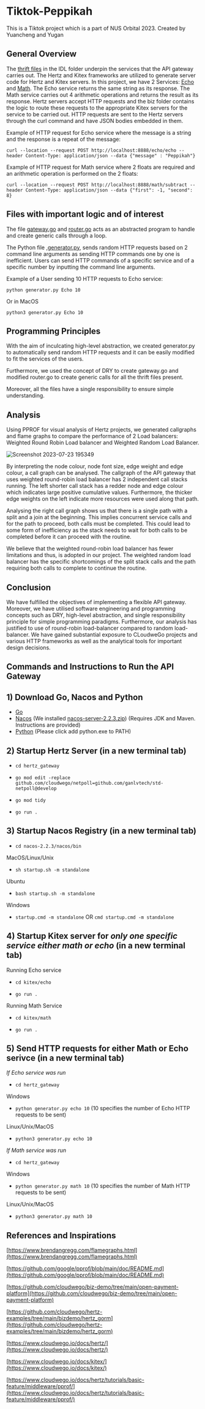 # Tiktok-Peppikah
This is a Tiktok project which is a part of NUS Orbital 2023. Created by Yuancheng and Yugan 


## General Overview
The [thrift files](idl/) in the IDL folder underpin the services that the API gateway carries out. The Hertz and Kitex frameworks are utilized to generate server code for Hertz and Kitex servers. In this project, we have 2 Services: [Echo](idl/echo.thrift) and [Math](idl/math.thrift). The Echo service returns the same string as its response. The Math service carries out 4 arithmetic operations and returns the result as its response.
Hertz servers accept HTTP requests and the biz folder contains the logic to route these requests to the appropriate Kitex servers for the service to be carried out. HTTP requests are sent to the Hertz servers through the curl command and have JSON bodies embedded in them. 

Example of HTTP request for Echo service where the message is a string and the response is a repeat of the message:

`curl --location --request POST http://localhost:8888/echo/echo --header Content-Type: application/json --data {"message" : "Peppikah"}`


Example of HTTP request for Math service where 2 floats are required and an arithmetic operation is performed on the 2 floats:

`curl --location --request POST http://localhost:8888/math/subtract --header Content-Type: application/json --data {"first": -1, "second": 8}`

## Files with important logic and of interest

The file [gateway.go](biz/gateway/gateway.go) and [router.go](hertz_gateway/router.go) acts as an abstracted program to handle and create generic calls through a loop.


The Python file ,[generator.py](hertz_gateway/generator.py), sends random HTTP requests based on 2 command line arguments as sending HTTP commands one by one is inefficient. 
Users can send HTTP commands of a specific service and of a specific number by inputting the command line arguments.

Example of a User sending 10 HTTP requests to Echo service:

`python generator.py Echo 10`

Or in MacOS

`python3 generator.py Echo 10`

## Programming Principles 
With the aim of inculcating high-level abstraction, we created generator.py to automatically send random HTTP requests and it can be easily modified to fit the services of the users. 

Furthermore, we used the concept of DRY to create gateway.go and modified router.go to create generic calls for all the thrift files present.

Moreover, all the files have a single responsibility to ensure simple understanding.


## Analysis
Using PPROF for visual analysis of Hertz projects, we generated callgraphs and flame graphs to compare the performance of 2 Load balancers: Weighted Round Robin Load balancer and Weighted Random Load Balancer.

![Screenshot 2023-07-23 195349](https://github.com/yugan01/Tiktok-Peppikah/assets/122327042/240f40a1-56d4-4ccd-bd90-4a8604a3f25c)

By interpreting the node colour, node font size, edge weight and edge colour, a call graph can be analysed. The callgraph of the API gateway that uses weighted round-robin load balancer has 2 independent call stacks running. The left shorter call stack has a redder node and edge colour which indicates large positive cumulative values. Furthermore, the thicker edge weights on the left indicate more resources were used along that path. 

Analysing the right call graph shows us that there is a single path with a split and a join at the beginning. This implies concurrent service calls and for the path to proceed, both calls must be completed. This could lead to some form of inefficiency as the stack needs to wait for both calls to be completed before it can proceed with the routine.

We believe that the weighted round-robin load balancer has fewer limitations and thus, is adopted in our project. The weighted random load balancer has the specific shortcomings of the split stack calls and the path requiring both calls to complete to continue the routine. 


## Conclusion
We have fulfilled the objectives of implementing a flexible API gateway. Moreover, we have utilised software engineering and programming concepts such as DRY, high-level abstraction, and single responsibility principle for simple programming paradigms. Furthermore, our analysis has justified to use of round-robin load-balancer compared to random load-balancer. We have gained substantial exposure to CLoudweGo projects and various HTTP frameworks as well as the analytical tools for important design decisions. 



## Commands and Instructions to Run the API Gateway

## 1) Download Go, Nacos and Python

- [Go](https://go.dev/dl/)
- [Nacos](https://nacos.io/en-us/docs/quick-start.html) (We installed [nacos-server-2.2.3.zip](https://github.com/alibaba/nacos/releases/download/2.2.3/nacos-server-2.2.3.zip)) 
(Requires JDK and Maven. Instructions are provided)
- [Python](https://www.python.org/ftp/python/3.11.4/python-3.11.4-amd64.exe) (Please click add python.exe to PATH)

## 2) Startup Hertz Server (in a new terminal tab)

- `cd hertz_gateway`

- `go mod edit -replace github.com/cloudwego/netpoll=github.com/ganlvtech/std-netpoll@develop`

- `go mod tidy`

- `go run .`



## 3) Startup Nacos Registry (in a new terminal tab)

- `cd nacos-2.2.3/nacos/bin`

MacOS/Linux/Unix
- `sh startup.sh -m standalone`

Ubuntu
- `bash startup.sh -m standalone`

Windows
- `startup.cmd -m standalone` OR `cmd startup.cmd -m standalone`

## 4) Startup Kitex server for *only one specific service either math or echo* (in a new terminal tab)

Running Echo service
- `cd kitex/echo`

- `go run .`


Running Math Service
- `cd kitex/math`

- `go run .`


## 5) Send HTTP requests for either Math or Echo serivce (in a new terminal tab)

*If Echo service was run*
- `cd hertz_gateway`

Windows
- `python generator.py echo 10` (10 specifies the number of Echo HTTP requests to be sent) 

Linux/Unix/MacOS
- `python3 generator.py echo 10`

*If Math service was run*
- `cd hertz_gateway`

Windows
- `python generator.py math 10` (10 specifies the number of Math HTTP requests to be sent) 

Linux/Unix/MacOS
- `python3 generator.py math 10`





## References and Inspirations 
[https://www.brendangregg.com/flamegraphs.html](https://www.brendangregg.com/flamegraphs.html)

[https://github.com/google/pprof/blob/main/doc/README.md](https://github.com/google/pprof/blob/main/doc/README.md)

[https://github.com/cloudwego/biz-demo/tree/main/open-payment-platform](https://github.com/cloudwego/biz-demo/tree/main/open-payment-platform)

[https://github.com/cloudwego/hertz-examples/tree/main/bizdemo/hertz_gorm](https://github.com/cloudwego/hertz-examples/tree/main/bizdemo/hertz_gorm)

[https://www.cloudwego.io/docs/hertz/](https://www.cloudwego.io/docs/hertz/)

[https://www.cloudwego.io/docs/kitex/](https://www.cloudwego.io/docs/kitex/)

[https://www.cloudwego.io/docs/hertz/tutorials/basic-feature/middleware/pprof/](https://www.cloudwego.io/docs/hertz/tutorials/basic-feature/middleware/pprof/)


